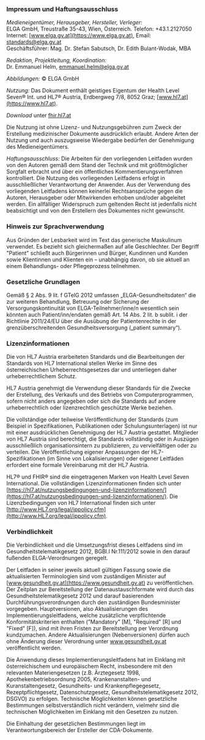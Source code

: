### Impressum und Haftungsausschluss

*Medieneigentümer, Herausgeber, Hersteller, Verleger:*<br/>
ELGA GmbH, Treustraße 35-43, Wien, Österreich. Telefon: +43.1.2127050<br/>
Internet: [www.elga.gv.at](https://www.elga.gv.at), Email: [standards@elga.gv.at](mailto:standards@elga.gv.at)<br/>
Geschäftsführer: Mag. Dr. Stefan Sabutsch, Dr. Edith Bulant-Wodak, MBA

*Redaktion, Projektleitung, Koordination:*<br/>
Dr. Emmanuel Helm, [emmanuel.helm@elga.gv.at](mailto:emmanuel.helm@elga.gv.at)

*Abbildungen:* © ELGA GmbH

*Nutzung:* Das Dokument enthält geistiges Eigentum der Health Level Seven® Int. und HL7® Austria, Erdbergweg 7/8, 8052 Graz; [www.hl7.at](https://www.hl7.at).

*Download* unter [fhir.hl7.at](https://fhir.hl7.at)

Die Nutzung ist ohne Lizenz- und Nutzungsgebühren zum Zweck der Erstellung medizinischer Dokumente ausdrücklich erlaubt. Andere Arten der Nutzung und auch auszugsweise Wiedergabe bedürfen der Genehmigung des Medieneigentümers.

*Haftungsausschluss:* Die Arbeiten für den vorliegenden Leitfaden wurden von den Autoren gemäß dem Stand der Technik und mit größtmöglicher Sorgfalt erbracht und über ein öffentliches Kommentierungsverfahren kontrolliert. Die Nutzung des vorliegenden Leitfadens erfolgt in ausschließlicher Verantwortung der Anwender. Aus der Verwendung des vorliegenden Leitfadens können keinerlei Rechtsansprüche gegen die Autoren, Herausgeber oder Mitwirkenden erhoben und/oder abgeleitet werden. Ein allfälliger Widerspruch zum geltenden Recht ist jedenfalls nicht beabsichtigt und von den Erstellern des Dokumentes nicht gewünscht.

### Hinweis zur Sprachverwendung

Aus Gründen der Lesbarkeit wird im Text das generische Maskulinum verwendet. Es bezieht sich gleichermaßen auf alle Geschlechter. Der Begriff "Patient" schließt auch Bürgerinnen und Bürger, Kundinnen und Kunden sowie Klientinnen und Klienten ein – unabhängig davon, ob sie aktuell an einem Behandlungs- oder Pflegeprozess teilnehmen.

### Gesetzliche Grundlagen

Gemäß § 2 Abs. 9 lit. f GTelG 2012 umfassen „ELGA-Gesundheitsdaten“ die zur weiteren Behandlung, Betreuung oder Sicherung der Versorgungskontinuität von ELGA-Teilnehmer/inne/n wesentlich sein könnten auch Patient/inn/endaten gemäß Art. 14 Abs. 2 lit. b sublit. i der Richtlinie 2011/24/EU über die Ausübung der Patientenrechte in der grenzüberschreitenden Gesundheitsversorgung („patient summary“).

### Lizenzinformationen

Die von HL7 Austria erarbeiteten Standards und die Bearbeitungen der Standards von HL7 International stellen Werke im Sinne des österreichischen Urheberrechtsgesetzes dar und unterliegen daher urheberrechtlichem Schutz.

HL7 Austria genehmigt die Verwendung dieser Standards für die Zwecke der Erstellung, des Verkaufs und des Betriebs von Computerprogrammen, sofern nicht anders angegeben oder sich die Standards auf andere urheberrechtlich oder lizenzrechtlich geschützte Werke beziehen.

Die vollständige oder teilweise Veröffentlichung der Standards (zum Beispiel in Spezifikationen, Publikationen oder Schulungsunterlagen) ist nur mit einer ausdrücklichen Genehmigung der HL7 Austria gestattet. Mitglieder von HL7 Austria sind berechtigt, die Standards vollständig oder in Auszügen ausschließlich organisationsintern zu publizieren, zu vervielfältigen oder zu verteilen. Die Veröffentlichung eigener Anpassungen der HL7-Spezifikationen (im Sinne von Lokalisierungen) oder eigener Leitfäden erfordert eine formale Vereinbarung mit der HL7 Austria.

HL7® und FHIR® sind die eingetragenen Marken von Health Level Seven International. Die vollständigen Lizenzinformationen finden sich unter [https://hl7.at/nutzungsbedingungen-und-lizenzinformationen/](https://hl7.at/nutzungsbedingungen-und-lizenzinformationen/). Die Lizenzbedingungen von HL7 International finden sich unter [http://www.HL7.org/legal/ippolicy.cfm](http://www.HL7.org/legal/ippolicy.cfm).

### Verbindlichkeit

Die Verbindlichkeit und die Umsetzungsfrist dieses Leitfadens sind im Gesundheitstelematikgesetz 2012, BGBl.I Nr.111/2012 sowie in den darauf fußenden ELGA-Verordnungen geregelt.

Der Leitfaden in seiner jeweils aktuell gültigen Fassung sowie die aktualisierten Terminologien sind vom zuständigen Minister auf [www.gesundheit.gv.at](https://www.gesundheit.gv.at) zu veröffentlichen. Der Zeitplan zur Bereitstellung der Datenaustauschformate wird durch das Gesundheitstelematikgesetz 2012 und darauf basierenden Durchführungsverordnungen durch den zuständigen Bundesminister vorgegeben. Hauptversionen, also Aktualisierungen des Implementierungsleitfadens, welche zusätzliche verpflichtende Konformitätskriterien enthalten ("Mandatory" [M], "Required" [R] und "Fixed" [F]), sind mit ihren Fristen zur Bereitstellung per Verordnung kundzumachen. Andere Aktualisierungen (Nebenversionen) dürfen auch ohne Änderung dieser Verordnung unter www.gesundheit.gv.at veröffentlicht werden.

Die Anwendung dieses Implementierungsleitfadens hat im Einklang mit österreichischem und europäischem Recht, insbesondere mit den relevanten Materiengesetzen (z.B. Ärztegesetz 1998, Apothekenbetriebsordnung 2005, Krankenanstalten- und Kuranstaltengesetz, Gesundheits- und Krankenpflegegesetz, Rezeptpflichtgesetz, Datenschutzgesetz, Gesundheitstelematikgesetz 2012, DSGVO) zu erfolgen. Technische Möglichkeiten können gesetzliche Bestimmungen selbstverständlich nicht verändern, vielmehr sind die technischen Möglichkeiten im Einklang mit den Gesetzen zu nutzen.

Die Einhaltung der gesetzlichen Bestimmungen liegt im Verantwortungsbereich der Ersteller der CDA-Dokumente.